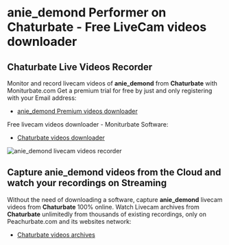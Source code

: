 # anie_demond Performer on Chaturbate - Free LiveCam videos downloader

## Chaturbate Live Videos Recorder

Monitor and record livecam videos of **anie_demond** from **Chaturbate** with Moniturbate.com
Get a premium trial for free by just and only registering with your Email address:
* [anie_demond Premium videos downloader](https://moniturbate.com/request-demo-licence-key.html)

Free livecam videos downloader - Moniturbate Software:
* [Chaturbate videos downloader](https://moniturbate.com/moniturbate-download-software.html)

![anie_demond livecam videos recorder](https://peachurnet.com/templates/moniturbate-software.png)


## Capture anie_demond videos from the Cloud and watch your recordings on Streaming

Without the need of downloading a software, capture **anie_demond** livecam videos from **Chaturbate** 100% online.
Watch Livecam archives from **Chaturbate** unlimitedly from thousands of existing recordings, only on Peachurbate.com and its websites network:
* [Chaturbate videos archives](https://peachurnet.com/)